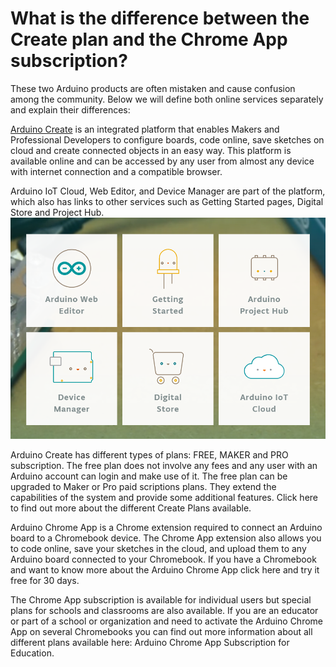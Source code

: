 # What is the difference between the Create plan and the Chrome App subscription?

These two Arduino products are often mistaken and cause confusion among the community. Below we will define both online services separately and explain their differences:

[Arduino Create](https://create.arduino.cc/) is an integrated platform that enables Makers and Professional Developers to configure boards, code online, save sketches on cloud and create connected objects in an easy way. This platform is available online and can be accessed by any user from almost any device with internet connection and a compatible browser. 

Arduino IoT Cloud, Web Editor, and Device Manager are part of the platform, which also has links to other services such as Getting Started pages, Digital Store and Project Hub.
![Arduino Create](/assets/img/online/what_is_the_difference_between_the_Create_plan_and_the_chromeapp_subscription_1.png)


Arduino Create has different types of plans: FREE, MAKER and PRO subscription. The free plan does not involve any fees and any user with an Arduino account can login and make use of it. The free plan can be upgraded to Maker or Pro paid scriptions plans. They extend the capabilities of the system and provide some additional features. Click here to find out more about the different Create Plans available.

Arduino Chrome App is a Chrome extension required to connect an Arduino board to a Chromebook device. The Chrome App extension also allows you to code online, save your sketches in the cloud, and upload them to any Arduino board connected to your Chromebook. If you have a Chromebook and want to know more about the Arduino Chrome App click here and try it free for 30 days.

The Chrome App subscription is available for individual users but special plans for schools and classrooms are also available. If you are an educator or part of a school or organization and need to activate the Arduino Chrome App on several Chromebooks you can find out more information about all different plans available here: Arduino Chrome App Subscription for Education.

